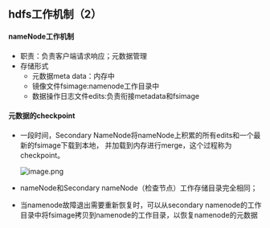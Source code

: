 ## hdfs工作机制（2）

#### nameNode工作机制

* 职责：负责客户端请求响应；元数据管理
* 存储形式
  * 元数据meta data：内存中
  * 镜像文件fsimage:namenode工作目录中
  * 数据操作日志文件edits:负责衔接metadata和fsimage
  
#### 元数据的checkpoint

* 一段时间，Secondary NameNode将nameNode上积累的所有edits和一个最新的fsimage下载到本地，
  并加载到内存进行merge，这个过程称为checkpoint。
  
  ![image.png](https://upload-images.jianshu.io/upload_images/14466577-ab4aa48f2f4d9a8b.png?imageMogr2/auto-orient/strip%7CimageView2/2/w/1240)

* nameNode和Secondary nameNode（检查节点）工作存储目录完全相同；
* 当namenode故障退出需要重新恢复时，可以从secondary namenode的工作目录中将fsimage拷贝到namenode的工作目录，以恢复namenode的元数据
